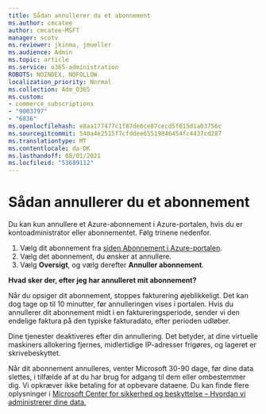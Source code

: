 ```yaml
---
title: Sådan annullerer du et abonnement
ms.author: cmcatee
author: cmcatee-MSFT
manager: scotv
ms.reviewer: jkinma, jmueller
ms.audience: Admin
ms.topic: article
ms.service: o365-administration
ROBOTS: NOINDEX, NOFOLLOW
localization_priority: Normal
ms.collection: Adm_O365
ms.custom:
- commerce_subscriptions
- "9003797"
- "6836"
ms.openlocfilehash: e8aa177477c1f87de6ce87cecd5f015d1a03756c
ms.sourcegitcommit: 540a4e2515f7cfddee65519046454fc4437cd287
ms.translationtype: MT
ms.contentlocale: da-DK
ms.lasthandoff: 08/01/2021
ms.locfileid: "53689112"
---
```

# <a name="how-to-cancel-a-subscription"></a>Sådan annullerer du et abonnement

Du kan kun annullere et Azure-abonnement i Azure-portalen, hvis du er kontoadministrator eller abonnementet. Følg trinene nedenfor.

1. Vælg dit abonnement fra [siden Abonnement i Azure-portalen](https://ms.portal.azure.com/#blade/Microsoft_Azure_Billing/SubscriptionsBlade).
2. Vælg det abonnement, du ønsker at annullere.
3. Vælg **Oversigt**, og vælg derefter **Annuller abonnement**.

**Hvad sker der, efter jeg har annulleret mit abonnement?**

Når du opsiger dit abonnement, stoppes fakturering øjeblikkeligt. Det kan dog tage op til 10 minutter, før annulleringen vises i portalen. Hvis du annullerer dit abonnement midt i en faktureringsperiode, sender vi den endelige faktura på den typiske fakturadato, efter perioden udløber.

Dine tjenester deaktiveres efter din annullering. Det betyder, at dine virtuelle maskiners allokering fjernes, midlertidige IP-adresser frigøres, og lageret er skrivebeskyttet.

Når dit abonnement annulleres, venter Microsoft 30-90 dage, før dine data slettes, i tilfælde af at du har brug for adgang til dem eller ombestemmer dig. Vi opkræver ikke betaling for at opbevare dataene. Du kan finde flere oplysninger i [Microsoft Center for sikkerhed og beskyttelse – Hvordan vi administrerer dine data.](https://www.microsoft.com/trust-center/privacy/data-management#leave)

